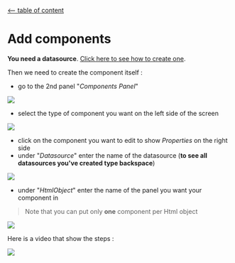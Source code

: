 [<-- table of content](Create%20a%20dashboard.md)

# Add components

**You need a datasource**. [Click here to see how to create one](Create%20a%20datasource.md).

Then we need to create the component itself :
* go to the 2nd panel "*Components Panel*"

![](https://i.imgur.com/06JSgtD.png)

* select the type of component you want on the left side of the screen

![](https://i.imgur.com/1hGbwPa.png)

* click on the component you want to edit to show *Properties* on the right side
* under "*Datasource*" enter the name of the datasource (**to see all datasources you've created type backspace**)

![](https://i.imgur.com/HWPYL9G.png)

* under "*HtmlObject*" enter the name of the panel you want your component in
> Note that you can put only **one** component per Html object

![](https://i.imgur.com/vGIIjEJ.png)

Here is a video that show the steps :

![](https://i.imgur.com/nJUX23f.gif)
